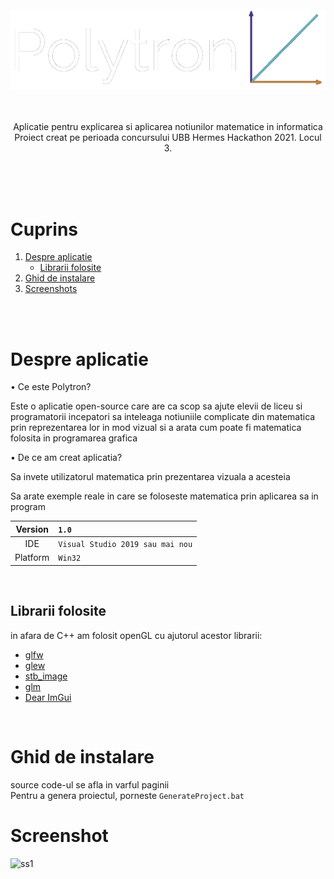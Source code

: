 <br />
<div align="center">
  <img src="Screenshots/logopoly.png" alt="If the image is not loading, imagine the logo here :)" width=auto height=auto>

  <p align="center">
    <br> <br>
    Aplicatie pentru explicarea si aplicarea notiunilor matematice in informatica
    <br>
    Proiect creat pe perioada concursului UBB Hermes Hackathon 2021. Locul 3.
    
</div>

<br>
<br>
<br>

# Cuprins
  <ol>
    <li>
      <a href="#despre-aplicatie">Despre aplicatie</a>
      <ul>
        <li><a href="#librarii-folosite">Librarii folosite</a></li>
      </ul>
    </li>
    <li>
      <a href="#ghid-de-instalare">Ghid de instalare</a>
    </li>
    <li><a href="#screenshot">Screenshots</a></li>
  </ol>
  
 <br>
 <br>


# Despre aplicatie
• Ce este Polytron?

Este o aplicatie open-source care are ca scop sa ajute elevii de liceu si programatorii incepatori sa inteleaga notiuniile complicate din matematica prin reprezentarea lor in mod vizual si a arata cum poate fi matematica folosita in programarea grafica

• De ce am creat aplicatia?

Sa invete utilizatorul matematica prin prezentarea vizuala a acesteia

Sa arate exemple reale in care se foloseste matematica prin aplicarea sa in program 


| Version | `1.0`    |
| :-----: | :---     |
| IDE     | `Visual Studio 2019 sau mai nou` |
| Platform | `Win32` |

<br>

## Librarii folosite

in afara de C++ am folosit openGL cu ajutorul acestor librarii:

* [glfw](https://www.glfw.org/)
* [glew](http://glew.sourceforge.net/)
* [stb_image](https://github.com/nothings/stb)
* [glm](https://github.com/g-truc/glm)
* [Dear ImGui](https://github.com/ocornut/imgui)

<br>

# Ghid de instalare

source code-ul se afla in varful paginii
<br>
Pentru a genera proiectul, porneste `GenerateProject.bat`
<br>
# Screenshot
![ss1](Screenshots/Screenshot.png)
